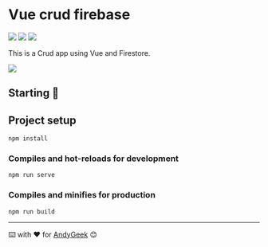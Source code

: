 # Vue crud firebase

![](https://img.shields.io/badge/Made%20with-Vue-success) ![](https://img.shields.io/badge/Made%20with-Firebase-orange) ![](https://img.shields.io/badge/Made%20with-JavaScript-yellow)

This is a Crud app using Vue and Firestore.

![](https://imgur.com/Tqy6SP8.gif)

## Starting 🚀

## Project setup
```
npm install
```

### Compiles and hot-reloads for development
```
npm run serve
```

### Compiles and minifies for production
```
npm run build
```

------

⌨️ with ❤️ for [AndyGeek](https://github.com/andygeek) 😊
